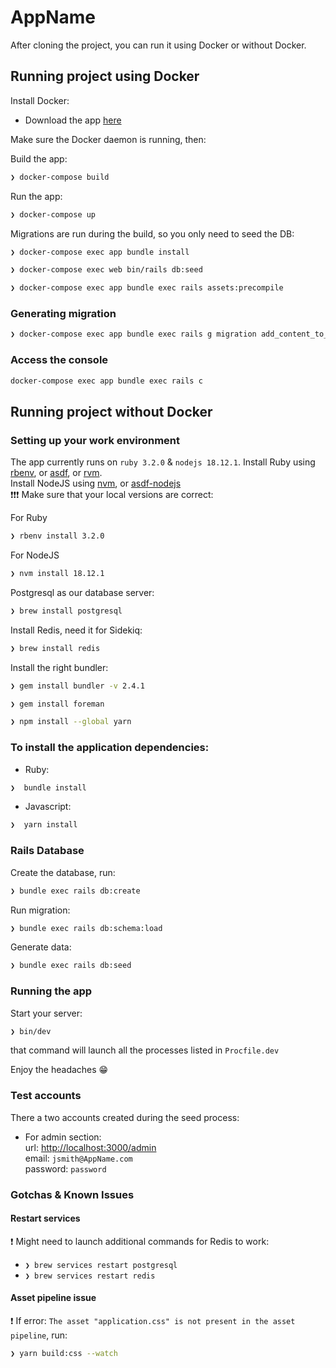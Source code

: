 # AppName

After cloning the project, you can run it using Docker or without Docker.

## Running project using Docker

Install Docker:

* Download the app [here](https://www.docker.com/get-started/)

Make sure the Docker daemon is running, then:

Build the app:

```sh
❯ docker-compose build
```

Run the app:

```sh
❯ docker-compose up
```

Migrations are run during the build, so you only need to seed the DB:

```sh
❯ docker-compose exec app bundle install
```

```sh
❯ docker-compose exec web bin/rails db:seed
```

```sh
❯ docker-compose exec app bundle exec rails assets:precompile
```

### Generating migration

```sh
❯ docker-compose exec app bundle exec rails g migration add_content_to_articles
```

### Access the console

```sh
docker-compose exec app bundle exec rails c
```

## Running project without Docker


### Setting up your work environment

The app currently runs on `ruby 3.2.0` & `nodejs 18.12.1`.
Install Ruby using [rbenv](https://github.com/rbenv/rbenv), or [asdf](https://asdf-vm.com/), or [rvm](https://rvm.io/).  
Install NodeJS using [nvm](https://github.com/nvm-sh/nvm), or [asdf-nodejs](https://github.com/asdf-vm/asdf-nodejs)  
❗❗❗ Make sure that your local versions are correct:

For Ruby

```sh
❯ rbenv install 3.2.0
```

For NodeJS

```sh
❯ nvm install 18.12.1
```

Postgresql as our database server:

```sh
❯ brew install postgresql
```

Install Redis, need it for Sidekiq:

```sh
❯ brew install redis
```

Install the right bundler:

```sh
❯ gem install bundler -v 2.4.1
```

```sh
❯ gem install foreman
```

```sh
❯ npm install --global yarn
```


### To install the application dependencies:

* Ruby:

```sh
❯  bundle install
```

* Javascript:

```sh
❯  yarn install
```


### Rails Database

Create the database, run:  

```sh
❯ bundle exec rails db:create
```

Run migration:  

```sh
❯ bundle exec rails db:schema:load
```

Generate data:  

```sh
❯ bundle exec rails db:seed
```


### Running the app

Start your server:  

```sh
❯ bin/dev
```

that command will launch all the processes listed in `Procfile.dev`

Enjoy the headaches 😁


### Test accounts

There a two accounts created during the seed process:

- For admin section:  
  url: [http://localhost:3000/admin](http://localhost:3000/admin)  
  email: `jsmith@AppName.com`  
  password: `password`


### Gotchas & Known Issues


#### Restart services

❗ Might need to launch additional commands for Redis to work:
* `❯ brew services restart postgresql`
* `❯ brew services restart redis`


#### Asset pipeline issue

❗️ If error: `The asset "application.css" is not present in the asset pipeline`, run:  

```sh
❯ yarn build:css --watch
```
